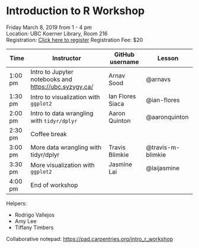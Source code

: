 # Introduction to R Workshop

Friday March 8, 2019 from 1 - 4 pm </br>
Location: UBC Koerner Library, Room 216 </br>
Registration: [Click here to register](https://www.eventbrite.ca/e/introduction-to-r-workshop-tickets-56524324777?utm-medium=discovery&utm-campaign=social&utm-content=attendeeshare&aff=escb&utm-source=cp&utm-term=listing)
Registration Fee: $20


| Time | Instructor | GitHub username  | Lesson  |
|-----------|------------|---------|--------|
| 1:00 pm | Intro to Jupyter notebooks and https://ubc.syzygy.ca/ |Arnav Sood | @arnavs  |
| 1:30 pm | Intro to visualization with `ggplot2`|  Ian Flores Siaca | @ian-flores  | 
| 2:00 pm  | Intro to data wrangling with `tidyr/dplyr `| Aaron Quinton | @aaronquinton  | 
| 2:30 pm | Coffee break |  |  |
| 3:00 pm | More data wrangling with tidyr/dplyr |Travis Blimkie | @travis-m-blimkie  | 
| 3:30 pm |  More visualization with `ggplot2` | Jasmine Lai | @laijasmine |
| 4:00 pm |  End of workshop | |  |


Helpers:
- Rodrigo Vallejos
- Amy Lee
- Tiffany Timbers

Collaborative notepad: https://pad.carpentries.org/intro_r_workshop
